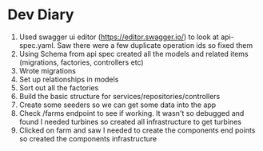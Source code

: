 # Dev Diary

1. Used swagger ui editor (https://editor.swagger.io/) to look at api-spec.yaml. Saw there were a few duplicate operation ids so fixed them
2. Using Schema from api spec created all the models and related items (migrations, factories, controllers etc) 
3. Wrote migrations
4. Set up relationships in models
5. Sort out all the factories
6. Build the basic structure for services/repositories/controllers
7. Create some seeders so we can get some data into the app
8. Check /farms endpoint to see if working. It wasn't so debugged and found I needed turbines so created all infrastructure to get turbines
9. Clicked on farm and saw I needed to create the components end points so created the components infrastructure 